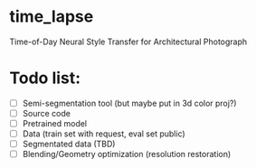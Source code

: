 # time_lapse
Time-of-Day Neural Style Transfer for Architectural Photograph

# Todo list:
- [ ] Semi-segmentation tool (but maybe put in 3d color proj?)
- [ ] Source code
- [ ] Pretrained model
- [ ] Data (train set with request, eval set public)
- [ ] Segmentated data (TBD)
- [ ] Blending/Geometry optimization (resolution restoration)
